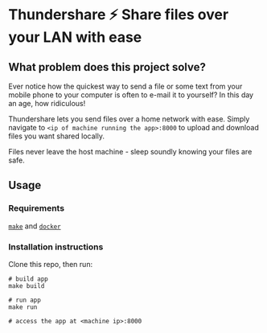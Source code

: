 # Thundershare ⚡ Share files over your LAN with ease

## What problem does this project solve?

Ever notice how the quickest way to send a file or some text from your mobile phone
to your computer is often to e-mail it to yourself?
In this day an age, how ridiculous!

Thundershare lets you send files over a home network with ease.
Simply navigate to `<ip of machine running the app>:8000`
to upload and download files you want shared locally.

Files never leave the host machine - sleep soundly
knowing your files are safe.

## Usage

### Requirements

[`make`](https://www.gnu.org/software/make/) and [`docker`](https://docs.docker.com/engine/install/)

### Installation instructions

Clone this repo, then run:

```
# build app
make build

# run app
make run

# access the app at <machine ip>:8000
```
